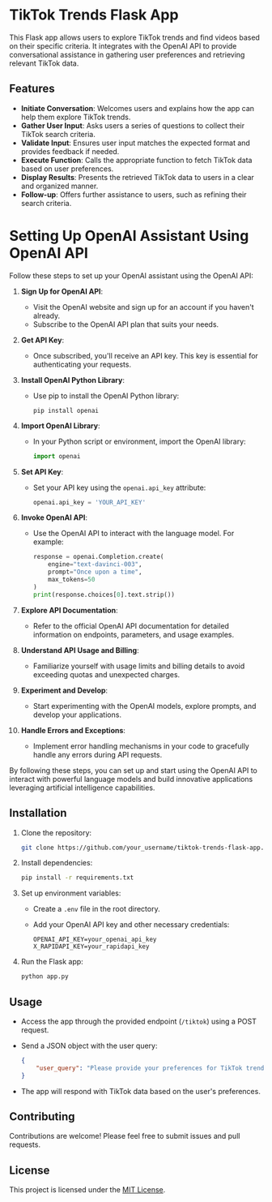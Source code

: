 # TikTok Trends Flask App

This Flask app allows users to explore TikTok trends and find videos based on their specific criteria. It integrates with the OpenAI API to provide conversational assistance in gathering user preferences and retrieving relevant TikTok data.

## Features

- **Initiate Conversation**: Welcomes users and explains how the app can help them explore TikTok trends.
- **Gather User Input**: Asks users a series of questions to collect their TikTok search criteria.
- **Validate Input**: Ensures user input matches the expected format and provides feedback if needed.
- **Execute Function**: Calls the appropriate function to fetch TikTok data based on user preferences.
- **Display Results**: Presents the retrieved TikTok data to users in a clear and organized manner.
- **Follow-up**: Offers further assistance to users, such as refining their search criteria.

# Setting Up OpenAI Assistant Using OpenAI API

Follow these steps to set up your OpenAI assistant using the OpenAI API:

1. **Sign Up for OpenAI API**:
   - Visit the OpenAI website and sign up for an account if you haven't already.
   - Subscribe to the OpenAI API plan that suits your needs.

2. **Get API Key**:
   - Once subscribed, you'll receive an API key. This key is essential for authenticating your requests.

3. **Install OpenAI Python Library**:
   - Use pip to install the OpenAI Python library:
     ```
     pip install openai
     ```

4. **Import OpenAI Library**:
   - In your Python script or environment, import the OpenAI library:
     ```python
     import openai
     ```

5. **Set API Key**:
   - Set your API key using the `openai.api_key` attribute:
     ```python
     openai.api_key = 'YOUR_API_KEY'
     ```

6. **Invoke OpenAI API**:
   - Use the OpenAI API to interact with the language model. For example:
     ```python
     response = openai.Completion.create(
         engine="text-davinci-003",
         prompt="Once upon a time",
         max_tokens=50
     )
     print(response.choices[0].text.strip())
     ```

7. **Explore API Documentation**:
   - Refer to the official OpenAI API documentation for detailed information on endpoints, parameters, and usage examples.

8. **Understand API Usage and Billing**:
   - Familiarize yourself with usage limits and billing details to avoid exceeding quotas and unexpected charges.

9. **Experiment and Develop**:
   - Start experimenting with the OpenAI models, explore prompts, and develop your applications.

10. **Handle Errors and Exceptions**:
    - Implement error handling mechanisms in your code to gracefully handle any errors during API requests.

By following these steps, you can set up and start using the OpenAI API to interact with powerful language models and build innovative applications leveraging artificial intelligence capabilities.

## Installation

1. Clone the repository:

    ```bash
    git clone https://github.com/your_username/tiktok-trends-flask-app.git
    ```

2. Install dependencies:

    ```bash
    pip install -r requirements.txt
    ```

3. Set up environment variables:

    - Create a `.env` file in the root directory.
    - Add your OpenAI API key and other necessary credentials:

        ```plaintext
        OPENAI_API_KEY=your_openai_api_key
        X_RAPIDAPI_KEY=your_rapidapi_key
        ```

4. Run the Flask app:

    ```bash
    python app.py
    ```

## Usage

- Access the app through the provided endpoint (`/tiktok`) using a POST request.
- Send a JSON object with the user query:

    ```json
    {
        "user_query": "Please provide your preferences for TikTok trends (e.g., region, count):"
    }
    ```

- The app will respond with TikTok data based on the user's preferences.

## Contributing

Contributions are welcome! Please feel free to submit issues and pull requests.

## License

This project is licensed under the [MIT License](LICENSE).
